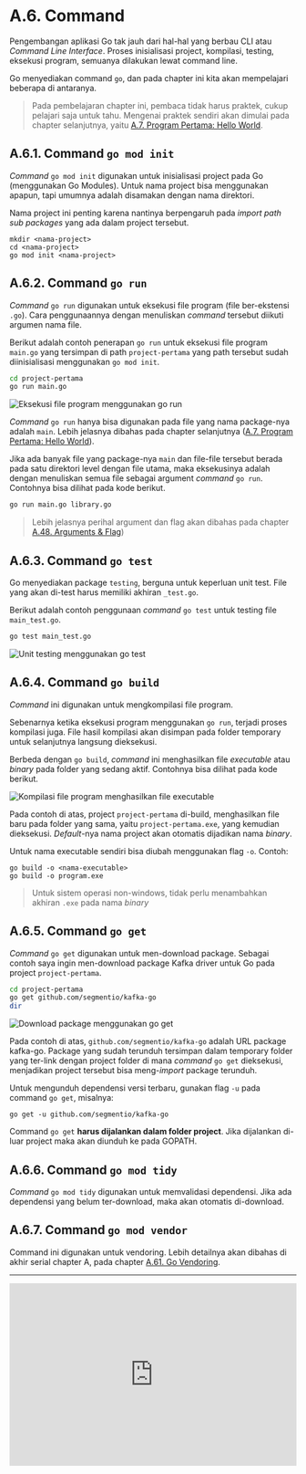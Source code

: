 # A.6. Command

Pengembangan aplikasi Go tak jauh dari hal-hal yang berbau CLI atau *Command Line Interface*. Proses inisialisasi project, kompilasi, testing, eksekusi program, semuanya dilakukan lewat command line.

Go menyediakan command `go`, dan pada chapter ini kita akan mempelajari beberapa di antaranya.

> Pada pembelajaran chapter ini, pembaca tidak harus praktek, cukup pelajari saja untuk tahu. Mengenai praktek sendiri akan dimulai pada chapter selanjutnya, yaitu [A.7. Program Pertama: Hello World](/A-hello-world.html).

## A.6.1. Command `go mod init`

*Command* `go mod init` digunakan untuk inisialisasi project pada Go (menggunakan Go Modules). Untuk nama project bisa menggunakan apapun, tapi umumnya adalah disamakan dengan nama direktori.

Nama project ini penting karena nantinya berpengaruh pada *import path sub packages* yang ada dalam project tersebut.

```
mkdir <nama-project>
cd <nama-project>
go mod init <nama-project>
```

## A.6.2. Command `go run`

*Command* `go run` digunakan untuk eksekusi file program (file ber-ekstensi `.go`). Cara penggunaannya dengan menuliskan *command* tersebut diikuti argumen nama file.

Berikut adalah contoh penerapan `go run` untuk eksekusi file program `main.go` yang tersimpan di path `project-pertama` yang path tersebut sudah diinisialisasi menggunakan `go mod init`.

```bash
cd project-pertama
go run main.go
```

![Eksekusi file program menggunakan <code>go run</code>](images/A_go_command_1_go_run.png)

*Command* `go run` hanya bisa digunakan pada file yang nama package-nya adalah `main`. Lebih jelasnya dibahas pada chapter selanjutnya ([A.7. Program Pertama: Hello World](/A-hello-world.html)).

Jika ada banyak file yang package-nya `main` dan file-file tersebut berada pada satu direktori level dengan file utama, maka eksekusinya adalah dengan menuliskan semua file sebagai argument *command* `go run`. Contohnya bisa dilihat pada kode berikut.

```bash
go run main.go library.go
```

> Lebih jelasnya perihal argument dan flag akan dibahas pada chapter [A.48. Arguments & Flag](/A-command-line-args-flag.html))

## A.6.3. Command `go test`

Go menyediakan package `testing`, berguna untuk keperluan unit test. File yang akan di-test harus memiliki akhiran `_test.go`.

Berikut adalah contoh penggunaan *command* `go test` untuk testing file `main_test.go`.

```bash
go test main_test.go
```

![Unit testing menggunakan <code>go test</code>](images/A_go_command_3_go_test.png)

## A.6.4. Command `go build`

*Command* ini digunakan untuk mengkompilasi file program.

Sebenarnya ketika eksekusi program menggunakan `go run`, terjadi proses kompilasi juga. File hasil kompilasi akan disimpan pada folder temporary untuk selanjutnya langsung dieksekusi.

Berbeda dengan `go build`, *command* ini menghasilkan file *executable* atau *binary* pada folder yang sedang aktif. Contohnya bisa dilihat pada kode berikut.

![Kompilasi file program menghasilkan file executable](images/A_go_command_4_go_build.png)

Pada contoh di atas, project `project-pertama` di-build, menghasilkan file baru pada folder yang sama, yaitu `project-pertama.exe`, yang kemudian dieksekusi. *Default*-nya nama project akan otomatis dijadikan nama *binary*.

Untuk nama executable sendiri bisa diubah menggunakan flag `-o`. Contoh:

```
go build -o <nama-executable>
go build -o program.exe
```

> Untuk sistem operasi non-windows, tidak perlu menambahkan akhiran `.exe` pada nama *binary*

## A.6.5. Command `go get`

*Command* `go get` digunakan untuk men-download package. Sebagai contoh saya ingin men-download package Kafka driver untuk Go pada project `project-pertama`.

```bash
cd project-pertama
go get github.com/segmentio/kafka-go
dir
```

![Download package menggunakan <code>go get</code>](images/A_go_command_6_go_get.png)

Pada contoh di atas, `github.com/segmentio/kafka-go` adalah URL package kafka-go. Package yang sudah terunduh tersimpan dalam temporary folder yang ter-link dengan project folder di mana *command* `go get` dieksekusi, menjadikan project tersebut bisa meng-*import* package terunduh.

Untuk mengunduh dependensi versi terbaru, gunakan flag `-u` pada command `go get`, misalnya:

```
go get -u github.com/segmentio/kafka-go
```

Command `go get` **harus dijalankan dalam folder project**. Jika dijalankan di-luar project maka akan diunduh ke pada GOPATH.

## A.6.6. Command `go mod tidy`

*Command* `go mod tidy` digunakan untuk memvalidasi dependensi. Jika ada dependensi yang belum ter-download, maka akan otomatis di-download.

## A.6.7. Command `go mod vendor`

Command ini digunakan untuk vendoring. Lebih detailnya akan dibahas di akhir serial chapter A, pada chapter [A.61. Go Vendoring](/A-go-vendoring.html).

---

<iframe src="https://novalagung.substack.com/embed" width="100%" height="320" class="substack-embed" frameborder="0" scrolling="no"></iframe>
